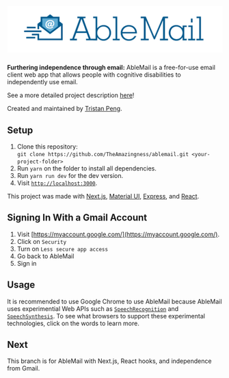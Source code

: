 # ![AbleMail](static/logo-blue.png)
**Furthering independence through email:** AbleMail is a free-for-use email client web app that allows people with cognitive disabilities to independently use email.

See a more detailed project description [here](http://www.team1540.org/ablemail)!

Created and maintained by [Tristan Peng](https://www.github.com/theamazingness).

## Setup
1. Clone this repository:
<br>`git clone https://github.com/TheAmazingness/ablemail.git <your-project-folder>`
2. Run `yarn` on the folder to install all dependencies.
3. Run `yarn run dev` for the dev version.
4. Visit [`http://localhost:3000`](http://localhost:300).

This project was made with [Next.js](https://nextjs.org/), [Material UI](https://material-ui.com), [Express](http://expressjs.com), and [React](https://reactjs.org).

## Signing In With a Gmail Account
1. Visit [https://myaccount.google.com/](https://myaccount.google.com/).
2. Click on `Security`
3. Turn on `Less secure app access`
4. Go back to AbleMail
5. Sign in

## Usage
It is recommended to use Google Chrome to use AbleMail because AbleMail uses experimential Web APIs such as [`SpeechRecognition`](https://caniuse.com/#feat=speech-recognition) and [`SpeechSynthesis`](https://caniuse.com/#feat=speech-synthesis). To see what browsers to support these experimental technologies, click on the words to learn more.

## Next
This branch is for AbleMail with Next.js, React hooks, and independence from Gmail.

